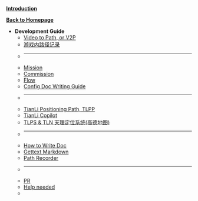 [**Introduction**](/en_US/dev/ "Development Guide")

[**Back to Homepage**](/en_US/)

- **Development Guide**
  - [Video to Path, or V2P](video2path)
  - [游戏内路径记录](../record_path.md)
  - ______________________________________________________________________
  - [Mission](mission)
  - [Commission](commission)
  - [Flow](flow)
  - [Config Doc Writing Guide](config_doc_writing_guide)
  - ______________________________________________________________________
  - [TianLi Positioning Path, TLPP](TianLiPositioningPath)
  - [TianLi Copilot](TianLiCopilot)
  - [TLPS & TLN 天理定位系统(高德地图)](TianLiPositioningSystem)
  - ______________________________________________________________________
  - [How to Write Doc](write_doc)
  - [Gettext Markdown](gettext-markdown)
  - [Path Recorder](path_recorder)
  - ______________________________________________________________________
  - [PR](pr)
  - [Help needed](need_help)
  - </br>
